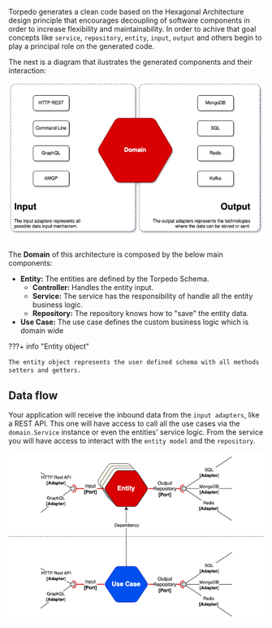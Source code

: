 
Torpedo generates a clean code based on the Hexagonal Architecture design principle that encourages decoupling of software components in order to increase flexibility and maintainability.
In order to achive that goal concepts like `service`, `repository`, `entity`, `input`, `output` and others begin to play a principal role on the generated code.

The next is a diagram that ilustrates the generated components and their interaction:

<img src="img/hexagonal_arch.png">

The **Domain** of this architecture is composed by the below main components:

 - **Entity:** The entities are defined by the Torpedo Schema.
    - **Controller:** Handles the entity input. 
    - **Service:** The service has the responsibility of handle all the entity business logic. 
    - **Repository:** The repository knows how to "save" the entity data.
 - **Use Case:** The use case defines the custom business logic which is domain wide 

???+ info "Entity object"

    The entity object represents the user defined schema with all methods setters and getters.  

## Data flow

Your application will receive the inbound data from the `input adapters`, like a REST API. This one will have access to call
all the use cases via the `domain.Service` instance or even the entities' service logic. From the service you will have access to interact with the `entity model` and the `repository`.

<img src="img/hex_flow_entity_usecase.png">


